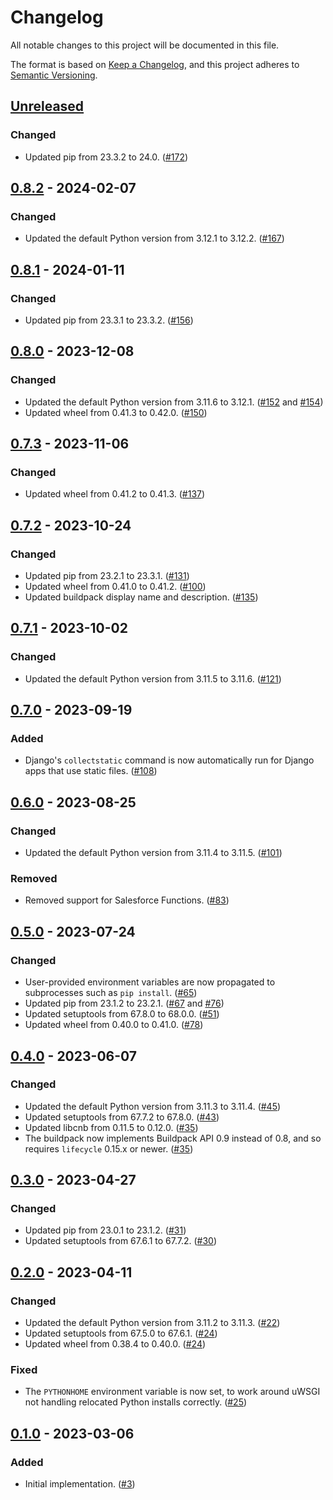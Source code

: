 # Changelog

All notable changes to this project will be documented in this file.

The format is based on [Keep a Changelog](https://keepachangelog.com/en/1.1.0/),
and this project adheres to [Semantic Versioning](https://semver.org/spec/v2.0.0.html).

## [Unreleased]

### Changed

- Updated pip from 23.3.2 to 24.0. ([#172](https://github.com/heroku/buildpacks-python/pull/172))

## [0.8.2] - 2024-02-07

### Changed

- Updated the default Python version from 3.12.1 to 3.12.2. ([#167](https://github.com/heroku/buildpacks-python/pull/167))

## [0.8.1] - 2024-01-11

### Changed

- Updated pip from 23.3.1 to 23.3.2. ([#156](https://github.com/heroku/buildpacks-python/pull/156))

## [0.8.0] - 2023-12-08

### Changed

- Updated the default Python version from 3.11.6 to 3.12.1. ([#152](https://github.com/heroku/buildpacks-python/pull/152) and [#154](https://github.com/heroku/buildpacks-python/pull/154))
- Updated wheel from 0.41.3 to 0.42.0. ([#150](https://github.com/heroku/buildpacks-python/pull/150))

## [0.7.3] - 2023-11-06

### Changed

- Updated wheel from 0.41.2 to 0.41.3. ([#137](https://github.com/heroku/buildpacks-python/pull/137))

## [0.7.2] - 2023-10-24

### Changed

- Updated pip from 23.2.1 to 23.3.1. ([#131](https://github.com/heroku/buildpacks-python/pull/131))
- Updated wheel from 0.41.0 to 0.41.2. ([#100](https://github.com/heroku/buildpacks-python/pull/100))
- Updated buildpack display name and description. ([#135](https://github.com/heroku/buildpack-python/pull/135))

## [0.7.1] - 2023-10-02

### Changed

- Updated the default Python version from 3.11.5 to 3.11.6. ([#121](https://github.com/heroku/buildpacks-python/pull/121))

## [0.7.0] - 2023-09-19

### Added

- Django's `collectstatic` command is now automatically run for Django apps that use static files. ([#108](https://github.com/heroku/buildpacks-python/pull/108))

## [0.6.0] - 2023-08-25

### Changed

- Updated the default Python version from 3.11.4 to 3.11.5. ([#101](https://github.com/heroku/buildpacks-python/pull/101))

### Removed

- Removed support for Salesforce Functions. ([#83](https://github.com/heroku/buildpacks-python/pull/83))

## [0.5.0] - 2023-07-24

### Changed

- User-provided environment variables are now propagated to subprocesses such as `pip install`. ([#65](https://github.com/heroku/buildpacks-python/pull/65))
- Updated pip from 23.1.2 to 23.2.1. ([#67](https://github.com/heroku/buildpacks-python/pull/67) and [#76](https://github.com/heroku/buildpacks-python/pull/76))
- Updated setuptools from 67.8.0 to 68.0.0. ([#51](https://github.com/heroku/buildpacks-python/pull/51))
- Updated wheel from 0.40.0 to 0.41.0. ([#78](https://github.com/heroku/buildpacks-python/pull/78))

## [0.4.0] - 2023-06-07

### Changed

- Updated the default Python version from 3.11.3 to 3.11.4. ([#45](https://github.com/heroku/buildpacks-python/pull/45))
- Updated setuptools from 67.7.2 to 67.8.0. ([#43](https://github.com/heroku/buildpacks-python/pull/43))
- Updated libcnb from 0.11.5 to 0.12.0. ([#35](https://github.com/heroku/buildpacks-python/pull/35))
- The buildpack now implements Buildpack API 0.9 instead of 0.8, and so requires `lifecycle` 0.15.x or newer. ([#35](https://github.com/heroku/buildpacks-python/pull/35))

## [0.3.0] - 2023-04-27

### Changed

- Updated pip from 23.0.1 to 23.1.2. ([#31](https://github.com/heroku/buildpacks-python/pull/31))
- Updated setuptools from 67.6.1 to 67.7.2. ([#30](https://github.com/heroku/buildpacks-python/pull/30))

## [0.2.0] - 2023-04-11

### Changed

- Updated the default Python version from 3.11.2 to 3.11.3. ([#22](https://github.com/heroku/buildpacks-python/pull/22))
- Updated setuptools from 67.5.0 to 67.6.1. ([#24](https://github.com/heroku/buildpacks-python/pull/24))
- Updated wheel from 0.38.4 to 0.40.0. ([#24](https://github.com/heroku/buildpacks-python/pull/24))

### Fixed

- The `PYTHONHOME` environment variable is now set, to work around uWSGI not handling relocated Python installs correctly. ([#25](https://github.com/heroku/buildpacks-python/pull/25))

## [0.1.0] - 2023-03-06

### Added

- Initial implementation. ([#3](https://github.com/heroku/buildpacks-python/pull/3))

[unreleased]: https://github.com/heroku/buildpacks-python/compare/v0.8.2...HEAD
[0.8.2]: https://github.com/heroku/buildpacks-python/compare/v0.8.1...v0.8.2
[0.8.1]: https://github.com/heroku/buildpacks-python/compare/v0.8.0...v0.8.1
[0.8.0]: https://github.com/heroku/buildpacks-python/compare/v0.7.3...v0.8.0
[0.7.3]: https://github.com/heroku/buildpacks-python/compare/v0.7.2...v0.7.3
[0.7.2]: https://github.com/heroku/buildpacks-python/compare/v0.7.1...v0.7.2
[0.7.1]: https://github.com/heroku/buildpacks-python/compare/v0.7.0...v0.7.1
[0.7.0]: https://github.com/heroku/buildpacks-python/compare/v0.6.0...v0.7.0
[0.6.0]: https://github.com/heroku/buildpacks-python/compare/v0.5.0...v0.6.0
[0.5.0]: https://github.com/heroku/buildpacks-python/compare/v0.4.0...v0.5.0
[0.4.0]: https://github.com/heroku/buildpacks-python/compare/v0.3.0...v0.4.0
[0.3.0]: https://github.com/heroku/buildpacks-python/compare/v0.2.0...v0.3.0
[0.2.0]: https://github.com/heroku/buildpacks-python/compare/v0.1.0...v0.2.0
[0.1.0]: https://github.com/heroku/buildpacks-python/releases/tag/v0.1.0
